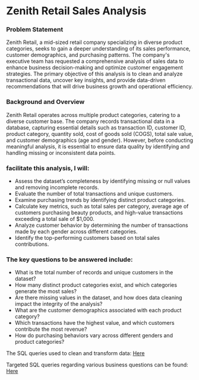 # Zenith Retail Sales Analysis

### Problem Statement
Zenith Retail, a mid-sized retail company specializing in diverse product categories, seeks to gain a deeper understanding of its sales performance, customer demographics, and purchasing patterns. The company's executive team has requested a comprehensive analysis of sales data to enhance business decision-making and optimize customer engagement strategies. The primary objective of this analysis is to clean and analyze transactional data, uncover key insights, and provide data-driven recommendations that will drive business growth and operational efficiency.

### Background and Overview
Zenith Retail operates across multiple product categories, catering to a diverse customer base. The company records transactional data in a database, capturing essential details such as transaction ID, customer ID, product category, quantity sold, cost of goods sold (COGS), total sale value, and customer demographics (age and gender). However, before conducting meaningful analysis, it is essential to ensure data quality by identifying and handling missing or inconsistent data points.

### facilitate this analysis, I will:
- Assess the dataset’s completeness by identifying missing or null values and removing incomplete records.
- Evaluate the number of total transactions and unique customers.
- Examine purchasing trends by identifying distinct product categories.
- Calculate key metrics, such as total sales per category, average age of customers purchasing beauty products, and high-value transactions exceeding a total sale of $1,000.
- Analyze customer behavior by determining the number of transactions made by each gender across different categories.
- Identify the top-performing customers based on total sales contributions.

### The key questions to be answered include:
- What is the total number of records and unique customers in the dataset?
- How many distinct product categories exist, and which categories generate the most sales?
- Are there missing values in the dataset, and how does data cleaning impact the integrity of the analysis?
- What are the customer demographics associated with each product category?
- Which transactions have the highest value, and which customers contribute the most revenue?
- How do purchasing behaviors vary across different genders and product categories?

The SQL queries used to clean and transform data: [Here](https://github.com/Buhle-Mkhwanazi/Retail-Sales-Analysis/blob/main/Retail%20Sales%20data%20cleaned.sql)

Targeted SQL queries regarding various business questions can be found: [Here]()
